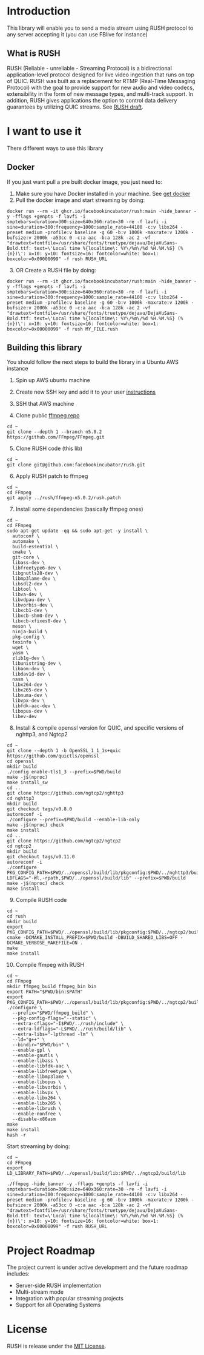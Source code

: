 # Introduction
This library will enable you to send a media stream using RUSH protocol to any server accepting it (you can use FBlive for instance)

## What is RUSH
RUSH (Reliable - unreliable - Streaming Protocol) is a bidirectional application-level protocol designed for live video ingestion that runs on top of QUIC.
RUSH was built as a replacement for RTMP (Real-Time Messaging Protocol) with the goal to provide support for new audio and video codecs, extensibility in the form of new message types, and multi-track support. In addition, RUSH gives applications the option to control data delivery guarantees by utilizing QUIC streams.
See [RUSH draft](https://www.ietf.org/archive/id/draft-kpugin-rush-00.html).

# I want to use it
There different ways to use this library

## Docker
If you just want pull a pre built docker image, you just need to:

1. Make sure you have Docker installed in your machine. See [get docker](https://docs.docker.com/get-docker/)
2. Pull the docker image and start streaming by doing:
```
docker run --rm -it ghcr.io/facebookincubator/rush:main -hide_banner -y -fflags +genpts -f lavfi -i smptebars=duration=300:size=640x360:rate=30 -re -f lavfi -i sine=duration=300:frequency=1000:sample_rate=44100 -c:v libx264 -preset medium -profile:v baseline -g 60 -b:v 1000k -maxrate:v 1200k -bufsize:v 2000k -a53cc 0 -c:a aac -b:a 128k -ac 2 -vf "drawtext=fontfile=/usr/share/fonts/truetype/dejavu/DejaVuSans-Bold.ttf: text=\'Local time %{localtime\: %Y\/%m\/%d %H.%M.%S} (%{n})\': x=10: y=10: fontsize=16: fontcolor=white: box=1: boxcolor=0x00000099" -f rush RUSH_URL
```
3. OR Create a RUSH file by doing:
```
docker run --rm -it ghcr.io/facebookincubator/rush:main -hide_banner -y -fflags +genpts -f lavfi -i smptebars=duration=300:size=640x360:rate=30 -re -f lavfi -i sine=duration=300:frequency=1000:sample_rate=44100 -c:v libx264 -preset medium -profile:v baseline -g 60 -b:v 1000k -maxrate:v 1200k -bufsize:v 2000k -a53cc 0 -c:a aac -b:a 128k -ac 2 -vf "drawtext=fontfile=/usr/share/fonts/truetype/dejavu/DejaVuSans-Bold.ttf: text=\'Local time %{localtime\: %Y\/%m\/%d %H.%M.%S} (%{n})\': x=10: y=10: fontsize=16: fontcolor=white: box=1: boxcolor=0x00000099" -f rush MY_FILE.rush
```

## Building this library
You should follow the next steps to build the library in a Ubuntu AWS instance

1. Spin up AWS ubuntu machine

2. Create new SSH key and add it to your user [instructions](https://docs.github.com/en/authentication/connecting-to-github-with-ssh/generating-a-new-ssh-key-and-adding-it-to-the-ssh-agent)

3. SSH that AWS machine

4. Clone public [ffmpeg repo](https://ffmpeg.org/download.html)
```
cd ~
git clone --depth 1 --branch n5.0.2 https://github.com/FFmpeg/FFmpeg.git
```

5. Clone RUSH code (this lib)
```
cd ~
git clone git@github.com:facebookincubator/rush.git
```

6. Apply RUSH patch to ffmpeg
```
cd ~
cd FFmpeg
git apply ../rush/ffmpeg-n5.0.2/rush.patch
```

7. Install some dependencies (basically ffmpeg ones)
```
cd ~
cd FFmpeg
sudo apt-get update -qq && sudo apt-get -y install \
  autoconf \
  automake \
  build-essential \
  cmake \
  git-core \
  libass-dev \
  libfreetype6-dev \
  libgnutls28-dev \
  libmp3lame-dev \
  libsdl2-dev \
  libtool \
  libva-dev \
  libvdpau-dev \
  libvorbis-dev \
  libxcb1-dev \
  libxcb-shm0-dev \
  libxcb-xfixes0-dev \
  meson \
  ninja-build \
  pkg-config \
  texinfo \
  wget \
  yasm \
  zlib1g-dev \
  libunistring-dev \
  libaom-dev \
  libdav1d-dev \
  nasm \
  libx264-dev \
  libx265-dev \
  libnuma-dev \
  libvpx-dev \
  libfdk-aac-dev \
  libopus-dev \
  libev-dev
  ```

8. Install & compile openssl version for QUIC, and specific versions of nghttp3, and Ngtcp2
```
cd ~
git clone --depth 1 -b OpenSSL_1_1_1s+quic https://github.com/quictls/openssl
cd openssl
mkdir build
./config enable-tls1_3 --prefix=$PWD/build
make -j$(nproc)
make install_sw
cd ..
git clone https://github.com/ngtcp2/nghttp3
cd nghttp3
mkdir build
git checkout tags/v0.8.0
autoreconf -i
./configure --prefix=$PWD/build --enable-lib-only
make -j$(nproc) check
make install
cd ..
git clone https://github.com/ngtcp2/ngtcp2
cd ngtcp2
mkdir build
git checkout tags/v0.11.0
autoreconf -i
./configure PKG_CONFIG_PATH=$PWD/../openssl/build/lib/pkgconfig:$PWD/../nghttp3/build/lib/pkgconfig LDFLAGS="-Wl,-rpath,$PWD/../openssl/build/lib" --prefix=$PWD/build
make -j$(nproc) check
make install
```

9. Compile RUSH code
```
cd ~
cd rush
mkdir build
export PKG_CONFIG_PATH=$PWD/../openssl/build/lib/pkgconfig:$PWD/../ngtcp2/build/lib/pkgconfig
cmake -DCMAKE_INSTALL_PREFIX=$PWD/build -DBUILD_SHARED_LIBS=OFF -DCMAKE_VERBOSE_MAKEFILE=ON .
make
make install
```

10. Compile ffmpeg with RUSH
```
cd ~
cd FFmpeg
mkdir ffmpeg_build ffmpeg_bin bin
export PATH="$PWD/bin:$PATH"
export PKG_CONFIG_PATH=$PWD/../openssl/build/lib/pkgconfig:$PWD/../ngtcp2/build/lib/pkgconfig:$PWD/../rush/build/share/pkgconfig ./configure \
  --prefix="$PWD/ffmpeg_build" \
  --pkg-config-flags="--static" \
  --extra-cflags="-I$PWD/../rush/include" \
  --extra-ldflags="-L$PWD/../rush/build/lib" \
  --extra-libs="-lpthread -lm" \
  --ld="g++" \
  --bindir="$PWD/bin" \
  --enable-gpl \
  --enable-gnutls \
  --enable-libass \
  --enable-libfdk-aac \
  --enable-libfreetype \
  --enable-libmp3lame \
  --enable-libopus \
  --enable-libvorbis \
  --enable-libvpx \
  --enable-libx264 \
  --enable-libx265 \
  --enable-librush \
  --enable-nonfree \
  --disable-x86asm
make
make install
hash -r
```

Start streaming by doing:
```
cd ~
cd FFmpeg
export LD_LIBRARY_PATH=$PWD/../openssl/build/lib:$PWD/../ngtcp2/build/lib

./ffmpeg -hide_banner -y -fflags +genpts -f lavfi -i smptebars=duration=300:size=640x360:rate=30 -re -f lavfi -i sine=duration=300:frequency=1000:sample_rate=44100 -c:v libx264 -preset medium -profile:v baseline -g 60 -b:v 1000k -maxrate:v 1200k -bufsize:v 2000k -a53cc 0 -c:a aac -b:a 128k -ac 2 -vf "drawtext=fontfile=/usr/share/fonts/truetype/dejavu/DejaVuSans-Bold.ttf: text=\'Local time %{localtime\: %Y\/%m\/%d %H.%M.%S} (%{n})\': x=10: y=10: fontsize=16: fontcolor=white: box=1: boxcolor=0x00000099" -f rush RUSH_URL
```

# Project Roadmap
The project current is under active development and the future roadmap includes:
 - Server-side RUSH implementation
 - Multi-stream mode
 - Integration with popular streaming projects
 - Support for all Operating Systems

# License
RUSH is release under the [MIT License](https://github.com/facebookincubator/rush/blob/master/LICENSE).
